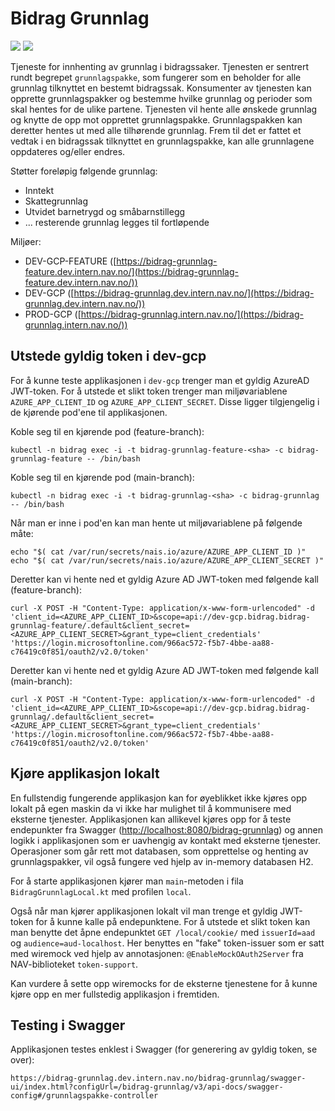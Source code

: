 # Bidrag Grunnlag

![](https://github.com/navikt/bidrag-grunnlag/workflows/continuous%20integration/badge.svg)
![](https://github.com/navikt/bidrag-grunnlag/workflows/release%20bidrag-grunnlag/badge.svg)

Tjeneste for innhenting av grunnlag i bidragssaker. Tjenesten er sentrert rundt begrepet `grunnlagspakke`, som fungerer som en beholder for alle grunnlag tilknyttet en bestemt bidragssak. Konsumenter av tjenesten kan opprette grunnlagspakker og bestemme hvilke grunnlag og perioder som skal hentes for de ulike partene. Tjenesten vil hente alle ønskede grunnlag og knytte de opp mot opprettet grunnlagspakke. Grunnlagspakken kan deretter hentes ut med alle tilhørende grunnlag. Frem til det er fattet et vedtak i en bidragssak tilknyttet en grunnlagspakke, kan alle grunnlagene oppdateres og/eller endres.

Støtter foreløpig følgende grunnlag:
* Inntekt
* Skattegrunnlag
* Utvidet barnetrygd og småbarnstillegg
* ... resterende grunnlag legges til fortløpende

Miljøer:
* DEV-GCP-FEATURE ([https://bidrag-grunnlag-feature.dev.intern.nav.no/](https://bidrag-grunnlag-feature.dev.intern.nav.no/))
* DEV-GCP ([https://bidrag-grunnlag.dev.intern.nav.no/](https://bidrag-grunnlag.dev.intern.nav.no/))
* PROD-GCP ([https://bidrag-grunnlag.intern.nav.no/](https://bidrag-grunnlag.intern.nav.no/))

## Utstede gyldig token i dev-gcp
For å kunne teste applikasjonen i `dev-gcp` trenger man et gyldig AzureAD JWT-token. For å utstede et slikt token trenger man miljøvariablene `AZURE_APP_CLIENT_ID` og `AZURE_APP_CLIENT_SECRET`. Disse ligger tilgjengelig i de kjørende pod'ene til applikasjonen.

Koble seg til en kjørende pod (feature-branch):
```
kubectl -n bidrag exec -i -t bidrag-grunnlag-feature-<sha> -c bidrag-grunnlag-feature -- /bin/bash
```

Koble seg til en kjørende pod (main-branch):
```
kubectl -n bidrag exec -i -t bidrag-grunnlag-<sha> -c bidrag-grunnlag -- /bin/bash
```

Når man er inne i pod'en kan man hente ut miljøvariablene på følgende måte:
```
echo "$( cat /var/run/secrets/nais.io/azure/AZURE_APP_CLIENT_ID )"
echo "$( cat /var/run/secrets/nais.io/azure/AZURE_APP_CLIENT_SECRET )"
```

Deretter kan vi hente ned et gyldig Azure AD JWT-token med følgende kall (feature-branch): 
```
curl -X POST -H "Content-Type: application/x-www-form-urlencoded" -d 'client_id=<AZURE_APP_CLIENT_ID>&scope=api://dev-gcp.bidrag.bidrag-grunnlag-feature/.default&client_secret=<AZURE_APP_CLIENT_SECRET>&grant_type=client_credentials' 'https://login.microsoftonline.com/966ac572-f5b7-4bbe-aa88-c76419c0f851/oauth2/v2.0/token'
```

Deretter kan vi hente ned et gyldig Azure AD JWT-token med følgende kall (main-branch):
```
curl -X POST -H "Content-Type: application/x-www-form-urlencoded" -d 'client_id=<AZURE_APP_CLIENT_ID>&scope=api://dev-gcp.bidrag.bidrag-grunnlag/.default&client_secret=<AZURE_APP_CLIENT_SECRET>&grant_type=client_credentials' 'https://login.microsoftonline.com/966ac572-f5b7-4bbe-aa88-c76419c0f851/oauth2/v2.0/token'
```

## Kjøre applikasjon lokalt
En fullstendig fungerende applikasjon kan for øyeblikket ikke kjøres opp lokalt på egen maskin da vi ikke har mulighet til å kommunisere med eksterne tjenester. Applikasjonen kan allikevel kjøres opp for å teste endepunkter fra Swagger ([http://localhost:8080/bidrag-grunnlag](http://localhost:8080/bidrag-grunnlag)) og annen logikk i applikasjonen som er uavhengig av kontakt med eksterne tjenester. Operasjoner som går rett mot databasen, som opprettelse og henting av grunnlagspakker, vil også fungere ved hjelp av in-memory databasen H2.

For å starte applikasjonen kjører man `main`-metoden i fila `BidragGrunnlagLocal.kt` med profilen `local`.

Også når man kjører applikasjonen lokalt vil man trenge et gyldig JWT-token for å kunne kalle på endepunktene. For å utstede et slikt token kan man benytte det åpne endepunktet `GET /local/cookie/` med `issuerId=aad` og `audience=aud-localhost`. Her benyttes en "fake" token-issuer som er satt med wiremock ved hjelp av annotasjonen: `@EnableMockOAuth2Server` fra NAV-biblioteket `token-support`.

Kan vurdere å sette opp wiremocks for de eksterne tjenestene for å kunne kjøre opp en mer fullstedig applikasjon i fremtiden.

## Testing i Swagger
Applikasjonen testes enklest i Swagger (for generering av gyldig token, se over):
```
https://bidrag-grunnlag.dev.intern.nav.no/bidrag-grunnlag/swagger-ui/index.html?configUrl=/bidrag-grunnlag/v3/api-docs/swagger-config#/grunnlagspakke-controller
```